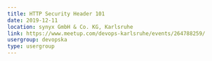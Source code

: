 ```yaml
---
title: HTTP Security Header 101
date: 2019-12-11
location: synyx GmbH & Co. KG, Karlsruhe
link: https://www.meetup.com/devops-karlsruhe/events/264788259/
usergroup: devopska
type: usergroup
---
```

